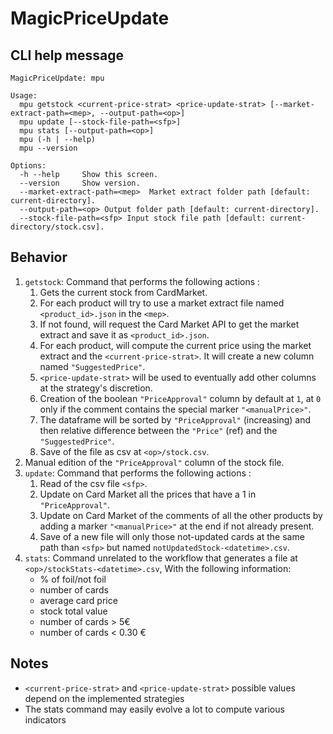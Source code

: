 # MagicPriceUpdate

## CLI help message

```
MagicPriceUpdate: mpu

Usage:
  mpu getstock <current-price-strat> <price-update-strat> [--market-extract-path=<mep>, --output-path=<op>]
  mpu update [--stock-file-path=<sfp>]
  mpu stats [--output-path=<op>]
  mpu (-h | --help)
  mpu --version

Options:
  -h --help     Show this screen.
  --version     Show version.
  --market-extract-path=<mep>  Market extract folder path [default: current-directory].
  --output-path=<op> Output folder path [default: current-directory].
  --stock-file-path=<sfp> Input stock file path [default: current-directory/stock.csv].
```

## Behavior

1. `getstock`: Command that performs the following actions :
    1. Gets the current stock from CardMarket.
    2. For each product will try to use a market
    extract file named `<product_id>.json` in the `<mep>`.
    3. If not found, will request the Card Market API to get the market extract and save it as
    `<product_id>.json`.
    4. For each product, will compute the current price using the
    market extract and the `<current-price-strat>`. It will create a new column named
    `"SuggestedPrice"`.
    5. `<price-update-strat>` will be used to eventually add other columns at the
    strategy's discretion.
    6. Creation of the boolean `"PriceApproval"` column by default at `1`, at `0` only
    if the comment contains the special marker `"<manualPrice>"`.
    7. The dataframe will be sorted by `"PriceApproval"` (increasing) and then relative
    difference between the `"Price"` (ref) and the `"SuggestedPrice"`.
    8. Save of the file as csv at `<op>/stock.csv`.
2. Manual edition of the `"PriceApproval"` column of the stock file.
3. `update`: Command that performs the following actions :
    1. Read of the csv file `<sfp>`.
    2. Update on Card Market all the prices that have a 1 in `"PriceApproval"`.
    3. Update on Card Market of the comments of all the other products by adding a 
    marker `"<manualPrice>"` at the end if not already present.
    4. Save of a new file will only those not-updated cards at the same path than `<sfp>`
    but named `notUpdatedStock-<datetime>.csv`.
4. `stats`: Command unrelated to the workflow that generates a file at `<op>/stockStats-<datetime>.csv`,
    With the following information:
    - % of foil/not foil
    - number of cards
    - average card price
    - stock total value
    - number of cards > 5€
    - number of cards < 0.30 €

## Notes
- `<current-price-strat>` and `<price-update-strat>` possible values 
depend on the implemented strategies
- The stats command may easily evolve a lot to compute various indicators
